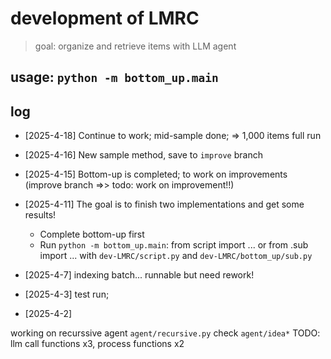 # development of LMRC
> goal: organize and retrieve items with LLM agent

## usage: `python -m bottom_up.main`

## log

- [2025-4-18] Continue to work; mid-sample done; => 1,000 items full run
- [2025-4-16] New sample method, save to `improve` branch
- [2025-4-15] Bottom-up is completed; to work on improvements
    (improve branch =>> todo: work on improvement!!)
- [2025-4-11] The goal is to finish two implementations and get some results!
    - Complete bottom-up first
    - Run `python -m bottom_up.main`: from script import ... or from .sub import ... with `dev-LMRC/script.py` and `dev-LMRC/bottom_up/sub.py`

- [2025-4-7] <init> indexing batch... runnable but need rework!
- [2025-4-3] test run;

- [2025-4-2] 

working on recurssive agent `agent/recursive.py`
check `agent/idea*`
TODO: llm call functions x3, process functions x2